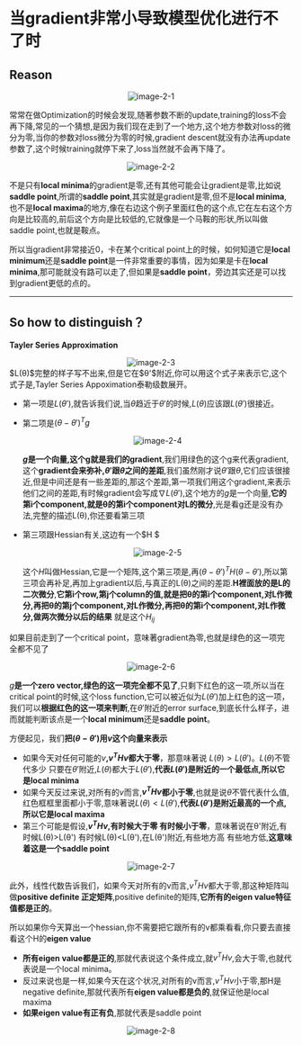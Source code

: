 







# 当gradient非常小导致模型优化进行不了时



## Reason



<div align="center">
  <img src="./image/image-2-1.png" alt="image-2-1">
</div>

常常在做Optimization的时候会发现,随著参数不断的update,training的loss不会再下降,常见的一个猜想,是因为我们现在走到了一个地方,这个地方参数对loss的微分为零,当你的参数对loss微分为零的时候,gradient descent就没有办法再update参数了,这个时候training就停下来了,loss当然就不会再下降了。



<div align="center">
  <img src="./image/image-2-2.png" alt="image-2-2">
</div>



不是只有**local minima**的gradient是零,还有其他可能会让gradient是零,比如说 **saddle point**,所谓的**saddle point**,其实就是gradient是零,但不是**local minima**,也不是**local maxima**的地方,像在右边这个例子里面红色的这个点,它在左右这个方向是比较高的,前后这个方向是比较低的,它就像是一个马鞍的形状,所以叫做saddle point,也就是鞍点。

所以当gradient非常接近0，卡在某个critical point上的时候，如何知道它是**local minimum**还是**saddle point**是一件非常重要的事情，因为如果是卡在**local minima**,那可能就没有路可以走了,但如果是**saddle point**，旁边其实还是可以找到gradient更低的点的。

-----

## So how to distinguish？

**Tayler Series Approximation**

<div align="center">
  <img src="./image/image-2-3.png" alt="image-2-3">
</div>
$L(θ)$完整的样子写不出来,但是它在$θ'$附近,你可以用这个式子来表示它,这个式子是,Tayler Series Appoximation泰勒级数展开。

* 第一项是$L(θ')$,就告诉我们说,当$θ$趋近于$θ'$的时候,$L(θ)$应该跟$L(θ')$很接近。

* 第二项是$(θ-θ')^Tg$​ 

  <div align="center">
    <img src="./image/image-2-4.png" alt="image-2-4">
  </div>

  **$g$是一个向量,这个g就是我们的gradient**,我们用绿色的这个g来代表gradient,这个**gradient会来弥补,$θ'$跟$θ$之间的差距**,我们虽然刚才说$θ'$跟$θ$,它们应该很接近,但是中间还是有一些差距的,那这个差距,第一项我们用这个gradient,来表示他们之间的差距,有时候gradient会写成$∇L(θ')$,这个地方的$g$是一个向量,**它的第i个component,就是θ的第i个component对L的微分**,光是看g还是没有办法,完整的描述L(θ),你还要看第三项

* 第三项跟Hessian有关,这边有一个$H $​

  <div align="center">
    <img src="./image/image-2-5.png" alt="image-2-5">
  </div>

  这个$H$叫做Hessian,它是一个矩阵,这个第三项是,再$(θ-θ')^TH(θ-θ')$,所以第三项会再补足,再加上gradient以后,与真正的L(θ)之间的差距.**H裡面放的是L的二次微分**,**它第i个row,第j个column的值,就是把θ的第i个component,对L作微分,再把θ的第j个component,对L作微分,再把θ的第i个component,对L作微分,做两次微分以后的结果** 就是这个$H_i{_j}$

如果目前走到了一个critical point，意味著gradient為零,也就是绿色的这一项完全都不见了

<div align="center">
  <img src="./image/image-2-6.png" alt="image-2-6">
</div>

$g$**是一个zero vector,绿色的这一项完全都不见了**,只剩下红色的这一项,所以当在critical point的时候,这个loss function,它可以被近似为$L(θ')$加上红色的这一项，我们可以**根据红色的这一项来判断**,在$θ'$附近的error surface,到底长什么样子，进而就能判断该点是一个**local minimum**还是**saddle point**。

方便起见，我们**把$(θ-θ')$用$v$这个向量来表示**

* 如果今天对任何可能的$v$**,$v^THv$都大于零**，那意味著说 $L(θ)>L(θ')$。$L(θ)$不管代多少 只要在$θ'$附近,$L(θ)$都大于$L(θ')$,**代表$L(θ')$是附近的一个最低点,所以它是local minima**
* 如果今天反过来说,对所有的$v$而言,**$v^THv$都小于零**,也就是说$θ$不管代表什么值,红色框框里面都小于零,意味著说$L(θ)<L(θ')$,**代表$L(θ')$是附近最高的一个点,所以它是local maxima**
* 第三个可能是假设,**$v^THv$,有时候大于零 有时候小于零**，意味著说在θ'附近,有时候L(θ)>L(θ') 有时候L(θ)<L(θ'),在L(θ')附近,有些地方高 有些地方低,**这意味着这是一个saddle point**

<div align="center">
  <img src="./image/image-2-7.png" alt="image-2-7">
</div>

此外，线性代数告诉我们，如果今天对所有的v而言,$v^THv$都大于零,那这种矩阵叫做**positive definite 正定矩阵**,positive definite的矩阵,**它所有的eigen value特征值都是正的**。

所以如果你今天算出一个hessian,你不需要把它跟所有的v都乘看看,你只要去直接看这个H的**eigen value**

* **所有eigen value都是正的**,那就代表说这个条件成立,就$v^THv$,会大于零,也就代表说是一个local minima。
* 反过来说也是一样,如果今天在这个状况,对所有的v而言,$v^THv$小于零,那H是negative definite,那就代表所有**eigen value都是负的**,就保证他是local maxima
* **如果eigen value有正有负**,那就代表是saddle point

<div align="center">
  <img src="./image/image-2-8.png" alt="image-2-8">
</div>

